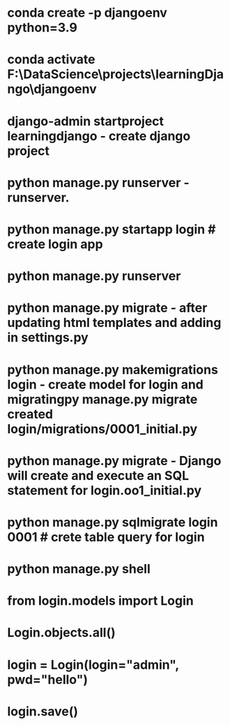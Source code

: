 # conda create -p djangoenv python=3.9


# conda activate F:\DataScience\projects\learningDjango\djangoenv

# django-admin startproject learningdjango - create django project

# python manage.py runserver - runserver.

# python manage.py startapp login # create login app

# python manage.py runserver

# python manage.py migrate - after updating html templates and adding in settings.py

# python manage.py makemigrations login - create model for login and migratingpy manage.py migrate created login/migrations/0001_initial.py

# python manage.py migrate - Django will create and execute an SQL statement for login.oo1_initial.py

# python manage.py sqlmigrate login 0001 # crete table query for login

# python manage.py shell

# from login.models import Login
# Login.objects.all()
# login = Login(login="admin", pwd="hello")
# login.save()
